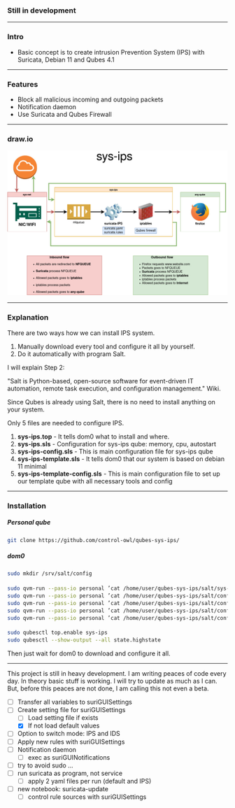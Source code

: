 ### Still in development

-------------

### Intro

- Basic concept is to create intrusion Prevention System (IPS) with Suricata, Debian 11 and Qubes 4.1

-------------

### Features

- Block all malicious incoming and outgoing packets
- Notification daemon
- Use Suricata and Qubes Firewall

-------------

### draw.io

![](https://github.com/control-owl/qubes-sys-ips/blob/main/sys-ips.jpg)

-------------

### Explanation

There are two ways how we can install IPS system.
1. Manually download every tool and configure it all by yourself.
2. Do it automatically with program Salt.

I will explain Step 2:

"Salt is Python-based, open-source software for event-driven IT automation, remote task execution, and configuration management." Wiki.

Since Qubes is already using Salt, there is no need to install anything on your system.

Only 5 files are needed to configure IPS.

1. **sys-ips.top** - It tells dom0 what to install and where.
2. **sys-ips.sls** - Configuration for sys-ips qube: memory, cpu, autostart
3. **sys-ips-config.sls** - This is main configuration file for sys-ips qube
4. **sys-ips-template.sls** - It tells dom0 that our system is based on debian 11 minimal
5. **sys-ips-template-config.sls** - This is main configuration file to set up our template qube with all necessary tools and config

-------------

### Installation

##### Personal qube
```sh
git clone https://github.com/control-owl/qubes-sys-ips/
```
##### dom0
```sh
sudo mkdir /srv/salt/config

sudo qvm-run --pass-io personal ’cat /home/user/qubes-sys-ips/salt/sys-ips.top’ | sudo tee /srv/salt/sys-ips.top
sudo qvm-run --pass-io personal ’cat /home/user/qubes-sys-ips/salt/config/sys-ips.sls’ | sudo tee /srv/salt/config/sys-ips.sls
sudo qvm-run --pass-io personal ’cat /home/user/qubes-sys-ips/salt/config/sys-ips-template.sls’ | sudo tee /srv/salt/config/sys-ips-template.sls
sudo qvm-run --pass-io personal ’cat /home/user/qubes-sys-ips/salt/config/sys-ips-template-config.sls’ | sudo tee /srv/salt/config/sys-ips-template-config.sls
sudo qvm-run --pass-io personal ’cat /home/user/qubes-sys-ips/salt/config/sys-ips-config.sls’ | sudo tee /srv/salt/config/sys-ips-config.sls

sudo qubesctl top.enable sys-ips
sudo qubesctl --show-output --all state.highstate
```
Then just wait for dom0 to download and configure it all.

-------------

This project is still in heavy development.
I am writing peaces of code every day.
In theory basic stuff is working.
I will try to update as much as I can.
But, before this peaces are not done, I am calling this not even a beta.

- [ ] Transfer all variables to suriGUISettings
- [ ] Create setting file for suriGUISettings
    - [ ] Load setting file if exists
    - [x] If not load default values
- [ ] Option to switch mode: IPS and IDS
- [ ] Apply new rules with suriGUISettings
- [ ] Notification daemon
    - [ ] exec as suriGUINotifications
- [ ] try to avoid sudo ...
- [ ] run suricata as program, not service
    - [ ] apply 2 yaml files per run (default and IPS)
- [ ] new notebook: suricata-update
    - [ ] control rule sources with suriGUISettings
